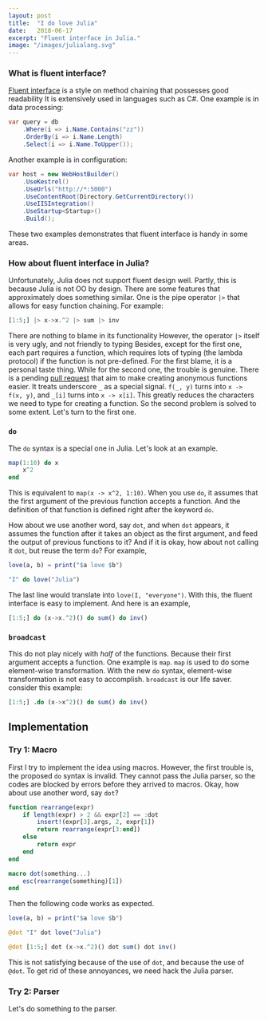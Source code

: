 ```yaml
---
layout: post
title:  "I do love Julia"
date:   2018-06-17
excerpt: "Fluent interface in Julia."
image: "/images/julialang.svg"
---
```


### What is fluent interface?

[Fluent interface](https://en.wikipedia.org/wiki/Fluent_interface) is a style on method chaining that possesses good readability
It is extensively used in languages such as C#.
One example is in data processing:

```csharp
var query = db
    .Where(i => i.Name.Contains("zz"))
    .OrderBy(i => i.Name.Length)
    .Select(i => i.Name.ToUpper());
```

Another example is in configuration:

```csharp
var host = new WebHostBuilder()
    .UseKestrel()
    .UseUrls("http://*:5000")
    .UseContentRoot(Directory.GetCurrentDirectory())
    .UseIISIntegration()
    .UseStartup<Startup>()
    .Build();
```

These two examples demonstrates that fluent interface is handy in some areas.

### How about fluent interface in Julia?

Unfortunately, Julia does not support fluent design well.
Partly, this is because Julia is not OO by design.
There are some features that approximately does something similar.
One is the pipe operator `|>` that allows for easy function chaining.
For example:

```julia
[1:5;] |> x->x.^2 |> sum |> inv
```

There are nothing to blame in its functionality
However, the operator `|>` itself is very ugly, and not friendly to typing
Besides, except for the first one, each part requires a function,
which requires lots of typing (the lambda protocol) if the function is not pre-defined.
For the first blame, it is a personal taste thing.
While for the second one, the trouble is genuine.
There is a pending [pull request](https://github.com/JuliaLang/julia/pull/24990) that aim to make creating anonymous functions easier.
It treats underscore `_` as a special signal.
`f(_, y)` turns into `x -> f(x, y)`, and `_[i]` turns into `x -> x[i]`.
This greatly reduces the characters we need to type for creating a function.
So the second problem is solved to some extent.
Let's turn to the first one.

### `do`

The `do` syntax is a special one in Julia. Let's look at an example.

```julia
map(1:10) do x
    x^2
end
```

This is equivalent to `map(x -> x^2, 1:10)`.
When you use `do`, it assumes that the first argument of the previous function accepts a function.
And the definition of that function is defined right after the keyword `do`.

How about we use another word, say `dot`, and when `dot` appears,
it assumes the function after it takes an object as the first argument,
and feed the output of previous functions to it?
And if it is okay, how about not calling it `dot`, but reuse the term `do`?
For example,

```julia
love(a, b) = print("$a love $b")

"I" do love("Julia")
```

The last line would translate into `love(I, "everyone")`.
With this, the fluent interface is easy to implement.
And here is an example,

```julia
[1:5;] do (x->x.^2)() do sum() do inv()
```
### `broadcast`

This do not play nicely with <i>half</i> of the functions.
Because their first argument accepts a function.
One example is `map`.
`map` is used to do some element-wise transformation.
With the new `do` syntax, element-wise transformation is not easy to accomplish.
`broadcast` is our life saver.
consider this example:

```julia
[1:5;] .do (x->x^2)() do sum() do inv()
```

## Implementation

### Try 1: Macro

First I try to implement the idea using macros.
However, the first trouble is, the proposed `do` syntax is invalid.
They cannot pass the Julia parser, so the codes are blocked by errors before they arrived to macros.
Okay, how about use another word, say `dot`?

```julia
function rearrange(expr)
    if length(expr) > 2 && expr[2] == :dot
        insert!(expr[3].args, 2, expr[1])
        return rearrange(expr[3:end])
    else
        return expr
    end
end

macro dot(something...)
    esc(rearrange(something)[1])
end
```

Then the following code works as expected.

```julia
love(a, b) = print("$a love $b")

@dot "I" dot love("Julia")

@dot [1:5;] dot (x->x.^2)() dot sum() dot inv()
```

This is not satisfying because of the use of `dot`, and because the use of `@dot`.
To get rid of these annoyances, we need hack the Julia parser.

### Try 2: Parser

Let's do something to the parser.
